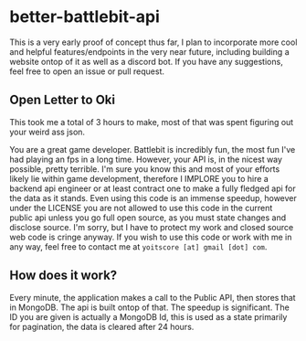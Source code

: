 # better-battlebit-api

This is a very early proof of concept thus far, I plan to incorporate more cool and helpful features/endpoints in the very near future, including building a website ontop of it as well as a discord bot. If you have any suggestions, feel free to open an issue or pull request.

## Open Letter to Oki

This took me a total of 3 hours to make, most of that was spent figuring out your weird ass json.

You are a great game developer. Battlebit is incredibly fun, the most fun I've had playing an fps in a long time. However, your API is, in the nicest way possible, pretty terrible. I'm sure you know this and most of your efforts likely lie within game development, therefore I IMPLORE you to hire a backend api engineer or at least contract one to make a fully fledged api for the data as it stands. Even using this code is an immense speedup, however under the LICENSE you are not allowed to use this code in the current public api unless you go full open source, as you must state changes and disclose source. I'm sorry, but I have to protect my work and closed source web code is cringe anyway. If you wish to use this code or work with me in any way, feel free to contact me at `yoitscore [at] gmail [dot] com`.


## How does it work?

Every minute, the application makes a call to the Public API, then stores that in MongoDB. The api is built ontop of that. The speedup is significant. The ID you are given is actually a MongoDB Id, this is used as a state primarily for pagination, the data is cleared after 24 hours.